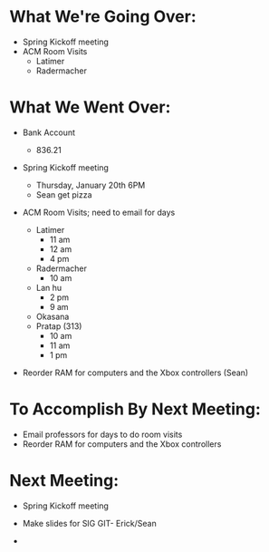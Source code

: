 # What We're Going Over:
- Spring Kickoff meeting
- ACM Room Visits
	- Latimer 
	- Radermacher 


# What We Went Over:
- Bank Account
	- 836.21
- Spring Kickoff meeting
	- Thursday, January 20th 6PM 
	- Sean get pizza
- ACM Room Visits; need to email for days
	- Latimer
		- 11 am
		- 12 am
		- 4 pm
	- Radermacher
		- 10 am
	- Lan hu
		- 2 pm
		- 9 am
	- Okasana
	- Pratap (313)
		- 10 am
		- 11 am
		- 1 pm

- Reorder RAM for computers and the Xbox controllers (Sean)
	




# To Accomplish By Next Meeting: 
- Email professors for days to do room visits
- Reorder RAM for computers and the Xbox controllers 

# Next Meeting:
- Spring Kickoff meeting
- Make slides for SIG GIT- Erick/Sean

-
















	





















